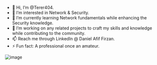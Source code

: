 - 👋 Hi, I’m @Terer404.
- 👀 I’m interested in Network & Security.
- 🌱 I’m currently learning Network fundamentals while enhancing the Security knowledge.
- 💞️ I’m working on any related projects to craft my skills and knowledge while contributing to the community.
- 📫 Reach me through LinkedIn @ Daniel Afif Firzan.
- ⚡ Fun fact: A professional once an amateur.
  
![image](https://github.com/Terer404/Terer404/assets/158023631/879e186f-ec2d-463c-9a24-d4921c66cb3e)


  
<!---
Terer404/Terer404 is a ✨ special ✨ repository because its `README.md` (this file) appears on your GitHub profile.
You can click the Preview link to take a look at your changes.
--->
